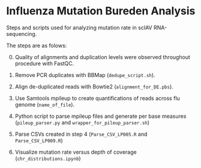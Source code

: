 # Influenza Mutation Bureden Analysis
Steps and scripts used for analyzing mutation rate in scIAV RNA-sequencing. 

The steps are as folows:

0) Quality of alignments and duplication levels were observed throughout procedure with FastQC. 

1) Remove PCR duplicates with BBMap (`dedupe_script.sh`).

2) Align de-duplicated reads with Bowtie2 (`alignment_for_DE.pbs`).

3) Use Samtools mpileup to create quantifications of reads across flu genome (`name_of_file`).

4) Python script to parse mpileup files and generate per base measures (`pileup_parser.py` and `wrapper_for_pileup_parser.sh`)

5) Parse CSVs created in step 4 (`Parse_CSV_LP005.R` and `Parse_CSV_LP009.R`)

6) Visualize mutation rate versus depth of coverage (`chr_distributions.ipynb`)
